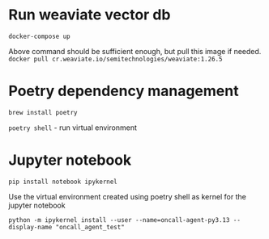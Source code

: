 

# Run weaviate vector db

`docker-compose up`

Above command should be sufficient enough, but pull this image if needed. `docker pull cr.weaviate.io/semitechnologies/weaviate:1.26.5`


# Poetry dependency management
`brew install poetry`

`poetry shell` - run virtual environment


# Jupyter notebook
`pip install notebook ipykernel`

Use the virtual environment created using poetry shell as kernel for the jupyter notebook

```
python -m ipykernel install --user --name=oncall-agent-py3.13 --display-name "oncall_agent_test"
```

